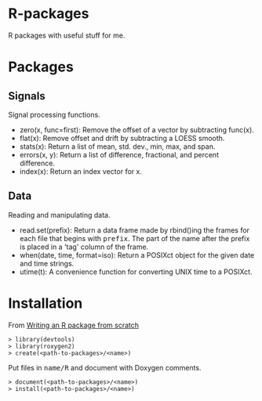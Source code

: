 # R-packages

R packages with useful stuff for me.

# Packages
## Signals
Signal processing functions.

* zero(x, func=first): Remove the offset of a vector by subtracting func(x).
* flat(x): Remove offset and drift by subtracting a LOESS smooth.
* stats(x): Return a list of mean, std. dev., min, max, and span.
* errors(x, y): Return a list of difference, fractional, and percent difference.
* index(x): Return an index vector for x. 

## Data
Reading and manipulating data.

* read.set(prefix): Return a data frame made by rbind()ing the frames for each file that begins with <tt>prefix</tt>. The part of the name after the prefix is placed in a 'tag' column of the frame.
* when(date, time, format=iso): Return a POSIXct object for the given date and time strings.
* utime(t): A convenience function for converting UNIX time to a POSIXct.

# Installation
From [Writing an R package from scratch](https://hilaryparker.com/2014/04/29/writing-an-r-package-from-scratch/)
```
> library(devtools)
> library(roxygen2)
> create(<path-to-packages>/<name>)
```

Put files in <tt>name/R</tt> and document with Doxygen comments.
```
> document(<path-to-packages>/<name>)
> install(<path-to-packages>/<name>)
```

